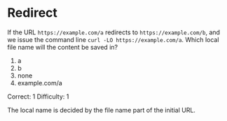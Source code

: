 # Redirect

If the URL `https://example.com/a` redirects to `https://example.com/b`, and
we issue the command line `curl -LO https://example.com/a`. Which local file
name will the content be saved in?

1. a
2. b
3. none
4. example.com/a

Correct: 1
Difficulty: 1

The local name is decided by the file name part of the initial URL.
